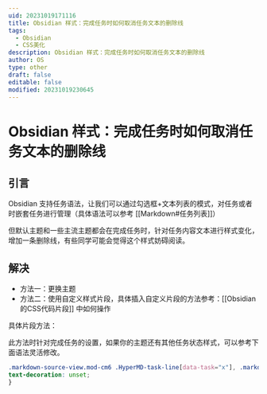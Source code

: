```yaml
---
uid: 20231019171116
title: Obsidian 样式：完成任务时如何取消任务文本的删除线
tags:
  - Obsidian
  - CSS美化
description: Obsidian 样式：完成任务时如何取消任务文本的删除线
author: OS
type: other
draft: false
editable: false
modified: 20231019230645
---
```


# Obsidian 样式：完成任务时如何取消任务文本的删除线

## 引言

Obsidian 支持任务语法，让我们可以通过勾选框+文本列表的模式，对任务或者时嵌套任务进行管理（具体语法可以参考 [[Markdown#任务列表]]）

但默认主题和一些主流主题都会在完成任务时，针对任务内容文本进行样式变化，增加一条删除线，有些同学可能会觉得这个样式妨碍阅读。

## 解决

- 方法一：更换主题
- 方法二：使用自定义样式片段，具体插入自定义片段的方法参考：[[Obsidian的CSS代码片段]] 中如何操作

具体片段方法：

此方法时针对完成任务的设置，如果你的主题还有其他任务状态样式，可以参考下面语法灵活修改。

```CSS
.markdown-source-view.mod-cm6 .HyperMD-task-line[data-task="x"], .markdown-source-view.mod-cm6 .HyperMD-task-line[data-task="X" {
text-decoration: unset;
}
```
